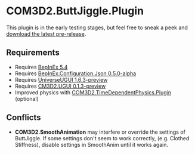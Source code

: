 # COM3D2.ButtJiggle.Plugin

This plugin is in the early testing stages, but feel free to sneak a peek and [download the latest pre-release](https://github.com/luvoid/COM3D2.ButtJiggle.Plugin/releases).

## Requirements
* Requires [BepInEx 5.4](https://github.com/BepInEx/BepInEx)
* Requires [BepInEx.Configuration.Json 0.5.0-alpha](https://github.com/luvoid/BepInEx.Configuration.Json)
* Requires [UniverseUGUI 1.6.3-preview](https://github.com/luvoid/UniverseUGUI)
* Requires [CM3D2.UGUI 0.1.3-preview](https://github.com/luvoid/CM3D2.UGUI)
* Improved physics with [COM3D2.TimeDependentPhysics.Plugin](https://github.com/luvoid/COM3D2.TimeDependentPhysics.Plugin) (optional)

## Conflicts
* **COM3D2.SmoothAnimation** may interfere or override the settings of ButtJiggle.
  If some settings don't seem to work correctly, (e.g. Clothed Stiffness), disable settings in SmoothAnim until it works again.
